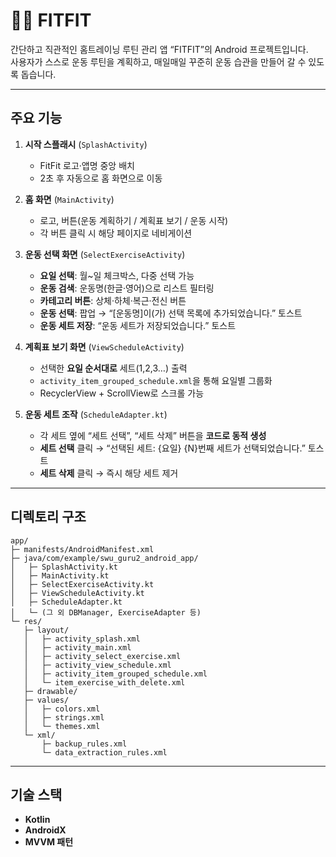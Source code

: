 # 🏃‍♀️ FITFIT

간단하고 직관적인 홈트레이닝 루틴 관리 앱 “FITFIT”의 Android 프로젝트입니다.  
사용자가 스스로 운동 루틴을 계획하고, 매일매일 꾸준히 운동 습관을 만들어 갈 수 있도록 돕습니다.

---

## 주요 기능

1. **시작 스플래시** (`SplashActivity`)  
   - FitFit 로고·앱명 중앙 배치  
   - 2초 후 자동으로 홈 화면으로 이동

2. **홈 화면** (`MainActivity`)  
   - 로고, 버튼(운동 계획하기 / 계획표 보기 / 운동 시작)  
   - 각 버튼 클릭 시 해당 페이지로 네비게이션

3. **운동 선택 화면** (`SelectExerciseActivity`)  
   - **요일 선택**: 월~일 체크박스, 다중 선택 가능  
   - **운동 검색**: 운동명(한글·영어)으로 리스트 필터링  
   - **카테고리 버튼**: 상체·하체·복근·전신 버튼  
   - **운동 선택**: 팝업 → “[운동명]이(가) 선택 목록에 추가되었습니다.” 토스트  
   - **운동 세트 저장**: “운동 세트가 저장되었습니다.” 토스트

4. **계획표 보기 화면** (`ViewScheduleActivity`)  
   - 선택한 **요일 순서대로** 세트(1,2,3…) 출력  
   - `activity_item_grouped_schedule.xml`을 통해 요일별 그룹화  
   - RecyclerView + ScrollView로 스크롤 가능

5. **운동 세트 조작** (`ScheduleAdapter.kt`)  
   - 각 세트 옆에 “세트 선택”, “세트 삭제” 버튼을 **코드로 동적 생성**  
   - **세트 선택** 클릭 → “선택된 세트: {요일} {N}번째 세트가 선택되었습니다.” 토스트  
   - **세트 삭제** 클릭 → 즉시 해당 세트 제거

---

## 디렉토리 구조

```plaintext
app/
├─ manifests/AndroidManifest.xml
├─ java/com/example/swu_guru2_android_app/
│   ├─ SplashActivity.kt
│   ├─ MainActivity.kt
│   ├─ SelectExerciseActivity.kt
│   ├─ ViewScheduleActivity.kt
│   ├─ ScheduleAdapter.kt
│   └─ (그 외 DBManager, ExerciseAdapter 등)
└─ res/
   ├─ layout/
   │   ├─ activity_splash.xml
   │   ├─ activity_main.xml
   │   ├─ activity_select_exercise.xml
   │   ├─ activity_view_schedule.xml
   │   ├─ activity_item_grouped_schedule.xml
   │   └─ item_exercise_with_delete.xml
   ├─ drawable/
   ├─ values/
   │   ├─ colors.xml
   │   ├─ strings.xml
   │   └─ themes.xml
   └─ xml/
       ├─ backup_rules.xml
       └─ data_extraction_rules.xml
```
---

## 기술 스택
   - **Kotlin**
   - **AndroidX**
   - **MVVM 패턴**
